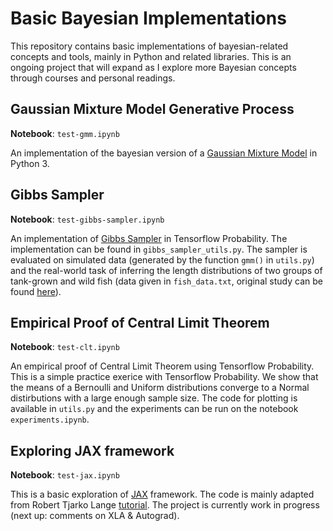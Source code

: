 # Basic Bayesian Implementations

This repository contains basic implementations of bayesian-related concepts and tools, mainly in Python and related libraries. This is an ongoing project that will expand as I explore more Bayesian concepts through courses and personal readings.

## Gaussian Mixture Model Generative Process

**Notebook**: `test-gmm.ipynb`

An implementation of the bayesian version of a [Gaussian Mixture Model](https://en.wikipedia.org/wiki/Mixture_model#Gaussian_mixture_model) in Python 3.

## Gibbs Sampler 

**Notebook**: `test-gibbs-sampler.ipynb`

An implementation of [Gibbs Sampler](https://en.wikipedia.org/wiki/Gibbs_sampling#:~:text=In%20statistics%2C%20Gibbs%20sampling%20or,when%20direct%20sampling%20is%20difficult.) in Tensorflow Probability. The implementation can be found in `gibbs_sampler_utils.py`. The sampler is evaluated on simulated data (generated by the function `gmm()` in `utils.py`) and the real-world task of inferring the length distributions of two groups of tank-grown and wild fish (data given in `fish_data.txt`, original study can be found [here](https://www.sciencedirect.com/science/article/abs/pii/S0044848616304835)).

## Empirical Proof of Central Limit Theorem

**Notebook**: `test-clt.ipynb`

An empirical proof of Central Limit Theorem using Tensorflow Probability. This is a simple practice exerice with Tensorflow Probability. We show that the means of a Bernoulli and Uniform distributions converge to a Normal distirbutions with a large enough sample size. The code for plotting is available in `utils.py` and the experiments can be run on the notebook `experiments.ipynb`.

## Exploring JAX framework 

**Notebook**: `test-jax.ipynb`

This is a basic exploration of [JAX](https://github.com/google/jax) framework. The code is mainly adapted from Robert Tjarko Lange [tutorial](https://roberttlange.github.io/posts/2020/03/blog-post-10/). The project is currently work in progress (next up: comments on XLA & Autograd).
